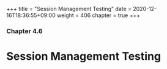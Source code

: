 +++
title = "Session Management Testing"
date = 2020-12-16T18:36:55+09:00
weight = 406
chapter = true
+++

### Chapter 4.6

# Session Management Testing
